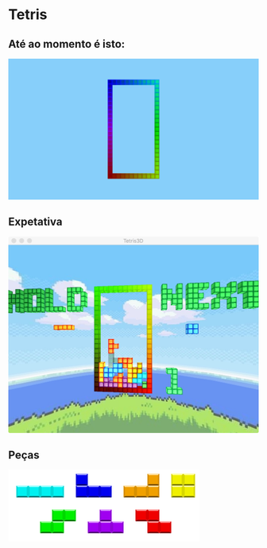 # Tetris

## Até ao momento é isto:
![status](./textures/status.png "status")

## Expetativa
![expectation](./textures/expectations.jpeg "expectation")

## Peças
![pieces](./textures/pieces.png "pieces")
